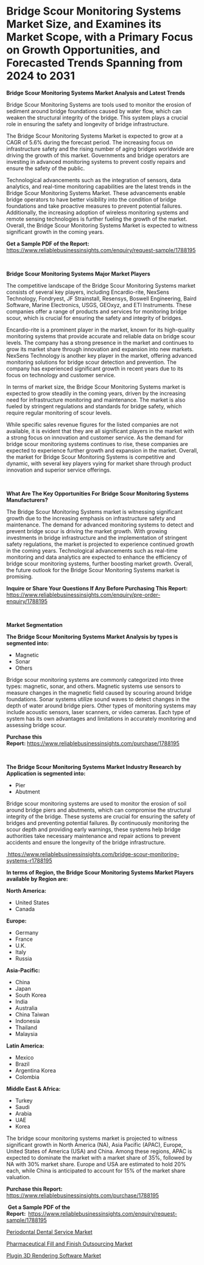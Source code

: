 <p><h1>Bridge Scour Monitoring Systems Market Size, and Examines its Market Scope, with a Primary Focus on Growth Opportunities, and Forecasted Trends Spanning from 2024 to 2031</h1></p><p><strong>Bridge Scour Monitoring Systems Market Analysis and Latest Trends</strong></p>
<p><p>Bridge Scour Monitoring Systems are tools used to monitor the erosion of sediment around bridge foundations caused by water flow, which can weaken the structural integrity of the bridge. This system plays a crucial role in ensuring the safety and longevity of bridge infrastructure.</p><p>The Bridge Scour Monitoring Systems Market is expected to grow at a CAGR of 5.6% during the forecast period. The increasing focus on infrastructure safety and the rising number of aging bridges worldwide are driving the growth of this market. Governments and bridge operators are investing in advanced monitoring systems to prevent costly repairs and ensure the safety of the public.</p><p>Technological advancements such as the integration of sensors, data analytics, and real-time monitoring capabilities are the latest trends in the Bridge Scour Monitoring Systems Market. These advancements enable bridge operators to have better visibility into the condition of bridge foundations and take proactive measures to prevent potential failures. Additionally, the increasing adoption of wireless monitoring systems and remote sensing technologies is further fueling the growth of the market. Overall, the Bridge Scour Monitoring Systems Market is expected to witness significant growth in the coming years.</p></p>
<p><strong>Get a Sample PDF of the Report:&nbsp;</strong> <a href="https://www.reliablebusinessinsights.com/enquiry/request-sample/1788195">https://www.reliablebusinessinsights.com/enquiry/request-sample/1788195</a></p>
<p>&nbsp;</p>
<p><strong>Bridge Scour Monitoring Systems Major Market Players</strong></p>
<p><p>The competitive landscape of the Bridge Scour Monitoring Systems market consists of several key players, including Encardio-rite, NexSens Technology, Fondryest, JF Strainstall, Resensys, Boswell Engineering, Baird Software, Marine Electronics, USGS, GEOxyz, and ETI Instruments. These companies offer a range of products and services for monitoring bridge scour, which is crucial for ensuring the safety and integrity of bridges.</p><p>Encardio-rite is a prominent player in the market, known for its high-quality monitoring systems that provide accurate and reliable data on bridge scour levels. The company has a strong presence in the market and continues to grow its market share through innovation and expansion into new markets. NexSens Technology is another key player in the market, offering advanced monitoring solutions for bridge scour detection and prevention. The company has experienced significant growth in recent years due to its focus on technology and customer service.</p><p>In terms of market size, the Bridge Scour Monitoring Systems market is expected to grow steadily in the coming years, driven by the increasing need for infrastructure monitoring and maintenance. The market is also fueled by stringent regulations and standards for bridge safety, which require regular monitoring of scour levels.</p><p>While specific sales revenue figures for the listed companies are not available, it is evident that they are all significant players in the market with a strong focus on innovation and customer service. As the demand for bridge scour monitoring systems continues to rise, these companies are expected to experience further growth and expansion in the market. Overall, the market for Bridge Scour Monitoring Systems is competitive and dynamic, with several key players vying for market share through product innovation and superior service offerings.</p></p>
<p>&nbsp;</p>
<p><strong>What Are The Key Opportunities For Bridge Scour Monitoring Systems Manufacturers?</strong></p>
<p><p>The Bridge Scour Monitoring Systems market is witnessing significant growth due to the increasing emphasis on infrastructure safety and maintenance. The demand for advanced monitoring systems to detect and prevent bridge scour is driving the market growth. With growing investments in bridge infrastructure and the implementation of stringent safety regulations, the market is projected to experience continued growth in the coming years. Technological advancements such as real-time monitoring and data analytics are expected to enhance the efficiency of bridge scour monitoring systems, further boosting market growth. Overall, the future outlook for the Bridge Scour Monitoring Systems market is promising.</p></p>
<p><strong>Inquire or Share Your Questions If Any Before Purchasing This Report:</strong> <a href="https://www.reliablebusinessinsights.com/enquiry/pre-order-enquiry/1788195">https://www.reliablebusinessinsights.com/enquiry/pre-order-enquiry/1788195</a></p>
<p>&nbsp;</p>
<p><strong>Market Segmentation</strong></p>
<p><strong>The Bridge Scour Monitoring Systems Market Analysis by types is segmented into:</strong></p>
<p><ul><li>Magnetic</li><li>Sonar</li><li>Others</li></ul></p>
<p><p>Bridge scour monitoring systems are commonly categorized into three types: magnetic, sonar, and others. Magnetic systems use sensors to measure changes in the magnetic field caused by scouring around bridge foundations. Sonar systems utilize sound waves to detect changes in the depth of water around bridge piers. Other types of monitoring systems may include acoustic sensors, laser scanners, or video cameras. Each type of system has its own advantages and limitations in accurately monitoring and assessing bridge scour.</p></p>
<p><strong>Purchase this Report:&nbsp;</strong><a href="https://www.reliablebusinessinsights.com/purchase/1788195">https://www.reliablebusinessinsights.com/purchase/1788195</a></p>
<p>&nbsp;</p>
<p><strong>The Bridge Scour Monitoring Systems Market Industry Research by Application is segmented into:</strong></p>
<p><ul><li>Pier</li><li>Abutment</li></ul></p>
<p><p>Bridge scour monitoring systems are used to monitor the erosion of soil around bridge piers and abutments, which can compromise the structural integrity of the bridge. These systems are crucial for ensuring the safety of bridges and preventing potential failures. By continuously monitoring the scour depth and providing early warnings, these systems help bridge authorities take necessary maintenance and repair actions to prevent accidents and ensure the longevity of the bridge infrastructure.</p></p>
<p><a href="https://www.reliablebusinessinsights.com/bridge-scour-monitoring-systems-r1788195">&nbsp;https://www.reliablebusinessinsights.com/bridge-scour-monitoring-systems-r1788195</a></p>
<p><strong>In terms of Region, the Bridge Scour Monitoring Systems Market Players available by Region are:</strong></p>
<p>
    <p> <strong> North America: </strong>
        <ul>
            <li>United States</li>
            <li>Canada</li>
        </ul>
        </p> 
    <p> <strong> Europe: </strong>
        <ul>
            <li>Germany</li>
            <li>France</li>
            <li>U.K.</li>
            <li>Italy</li>
            <li>Russia</li>
        </ul>
        </p> 
    <p> <strong> Asia-Pacific: </strong>
        <ul>
            <li>China</li>
            <li>Japan</li>
            <li>South Korea</li>
            <li>India</li>
            <li>Australia</li>
            <li>China Taiwan</li>
            <li>Indonesia</li>
            <li>Thailand</li>
            <li>Malaysia</li>
        </ul>
        </p> 
    <p> <strong> Latin America: </strong>
        <ul>
            <li>Mexico</li>
            <li>Brazil</li>
            <li>Argentina Korea</li>
            <li>Colombia</li>
        </ul>
        </p> 
    <p> <strong> Middle East & Africa: </strong>
        <ul>
            <li>Turkey</li>
            <li>Saudi</li>
            <li>Arabia</li>
            <li>UAE</li>
            <li>Korea</li>
        </ul>
    </p>
    </p>
<p><p>The bridge scour monitoring systems market is projected to witness significant growth in North America (NA), Asia Pacific (APAC), Europe, United States of America (USA) and China. Among these regions, APAC is expected to dominate the market with a market share of 35%, followed by NA with 30% market share. Europe and USA are estimated to hold 20% each, while China is anticipated to account for 15% of the market share valuation.</p></p>
<p><strong>Purchase this Report: </strong><a href="https://www.reliablebusinessinsights.com/purchase/1788195">https://www.reliablebusinessinsights.com/purchase/1788195</a></p>
<p>&nbsp;<strong>Get a Sample PDF of the Report:&nbsp;&nbsp;</strong><a href="https://www.reliablebusinessinsights.com/enquiry/request-sample/1788195">https://www.reliablebusinessinsights.com/enquiry/request-sample/1788195</a></p>
<p><strong></strong></p>
<p><p><a href="https://github.com/nicoletavirag/Market-Research-Report-List-4/blob/main/periodontal-dental-service-market.md">Periodontal Dental Service Market</a></p><p><a href="https://github.com/redneck06/Market-Research-Report-List-4/blob/main/pharmaceutical-fill-and-finish-outsourcing-market.md">Pharmaceutical Fill and Finish Outsourcing Market</a></p><p><a href="https://github.com/peachesmcdowel1/Market-Research-Report-List-3/blob/main/plugin-3d-rendering-software-market.md">Plugin 3D Rendering Software Market</a></p></p>